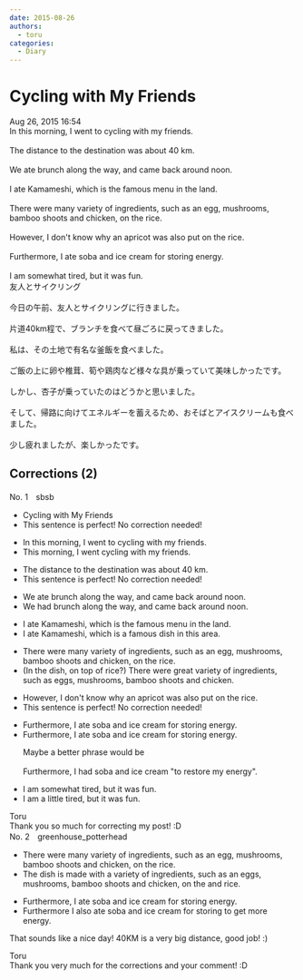 ```yaml
---
date: 2015-08-26
authors:
  - toru
categories:
  - Diary
---
```


<h1 id="subject_show">Cycling with My Friends</h1>
<div class="date">Aug 26, 2015 16:54</div>
<div id="post"><div id="body_show_ori">
In this morning, I went to cycling with my friends.<br/><br/>The distance to the destination was about 40 km.<br/><br/>We ate brunch along the way, and came back around noon.<br/><br/>I ate Kamameshi, which is the famous menu in the land.<br/><br/>There were many variety of ingredients, such as an egg, mushrooms, bamboo shoots and chicken, on the rice.<br/><br/>However, I don't know why an apricot was also put on the rice.<br/><br/>Furthermore, I ate soba and ice cream for storing energy.<br/><br/>I am somewhat tired, but it was fun.
</div></div>

<!-- more -->

<div id="post_ja"><div id="body_show_mo">
友人とサイクリング<br/><br/>今日の午前、友人とサイクリングに行きました。<br/><br/>片道40km程で、ブランチを食べて昼ごろに戻ってきました。<br/><br/>私は、その土地で有名な釜飯を食べました。<br/><br/>ご飯の上に卵や椎茸、筍や鶏肉など様々な具が乗っていて美味しかったです。<br/><br/>しかし、杏子が乗っていたのはどうかと思いました。<br/><br/>そして、帰路に向けてエネルギーを蓄えるため、おそばとアイスクリームも食べました。<br/><br/>少し疲れましたが、楽しかったです。
</div></div>

## Corrections (2)
<div id="block"><div class="first_name"> No. 1　<span class="just_name">sbsb</span></div><div id="block2">
<ul class="correction_field">
<li class="incorrect">Cycling with My Friends</li>
<li class="corrected perfect">This sentence is perfect! No correction needed!</li>
</ul>
<ul class="correction_field">
<li class="incorrect">In this morning, I went to cycling with my friends.</li>
<li class="corrected correct">
This morning, I went cycling with my friends.
</li>
</ul>
<ul class="correction_field">
<li class="incorrect">The distance to the destination was about 40 km.</li>
<li class="corrected perfect">This sentence is perfect! No correction needed!</li>
</ul>
<ul class="correction_field">
<li class="incorrect">We ate brunch along the way, and came back around noon.</li>
<li class="corrected correct">
We had brunch along the way, and came back around noon.
</li>
</ul>
<ul class="correction_field">
<li class="incorrect">I ate Kamameshi, which is the famous menu in the land.</li>
<li class="corrected correct">
I ate Kamameshi, which is a famous dish in this area.
</li>
</ul>
<ul class="correction_field">
<li class="incorrect">There were many variety of ingredients, such as an egg, mushrooms, bamboo shoots and chicken, on the rice.</li>
<li class="corrected correct">
(In the dish, on top of rice?) There were great variety of ingredients, such as eggs, mushrooms, bamboo shoots and chicken. 
</li>
</ul>
<ul class="correction_field">
<li class="incorrect">However, I don't know why an apricot was also put on the rice.</li>
<li class="corrected perfect">This sentence is perfect! No correction needed!</li>
</ul>
<ul class="correction_field">
<li class="incorrect">Furthermore, I ate soba and ice cream for storing energy.</li>
<li class="corrected correct">
Furthermore, I ate soba and ice cream for storing energy.
<p class="correction_comment">Maybe a better phrase would be<br/><br/>Furthermore, I had soba and ice cream "to restore my energy".</p>
</li>
</ul>
<ul class="correction_field">
<li class="incorrect">I am somewhat tired, but it was fun.</li>
<li class="corrected correct">
I am a little tired, but it was fun.
</li>
</ul>
</div><div class="name"><span class="just_name">Toru</span><br>
Thank you so much for correcting my post! :D
</div>
</div>
<div id="block"><div class="first_name"> No. 2　<span class="just_name">greenhouse_potterhead</span></div><div id="block2">
<ul class="correction_field">
<li class="incorrect">There were many variety of ingredients, such as an egg, mushrooms, bamboo shoots and chicken, on the rice.</li>
<li class="corrected correct">
<span class="f_bold">The dish is made with a</span> variety of ingredients, such as <span class="sline">an</span> eggs, mushrooms, bamboo shoots <span class="sline">and</span> chicken, <span class="sline">on the</span> <span class="f_blue">and </span>rice.
</li>
</ul>
<ul class="correction_field">
<li class="incorrect">Furthermore, I ate soba and ice cream for storing energy.</li>
<li class="corrected correct">
<span class="sline">Furthermore</span> I <span class="f_blue">also </span>ate soba and ice cream <span class="sline">for storing</span> <span class="f_blue">to get more</span> energy.
</li>
</ul>
<p class="comment_small">
 That sounds like a nice day!  40KM is a very big distance, good job! :)
</p>

</div><div class="name"><span class="just_name">Toru</span><br>
Thank you very much for the corrections and your comment! :D
</div>
</div>
